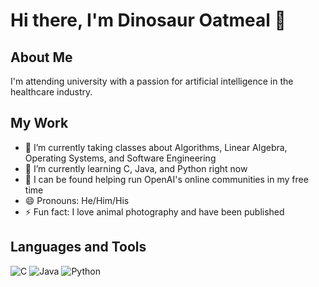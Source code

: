 # Hi there, I'm Dinosaur Oatmeal 👋

## About Me
I'm attending university with a passion for artificial intelligence in the healthcare industry.

## My Work
- 🔭 I’m currently taking classes about Algorithms, Linear Algebra, Operating Systems, and Software Engineering
- 🌱 I’m currently learning C, Java, and Python right now
- 🤖 I can be found helping run OpenAI's online communities in my free time
- 😄 Pronouns: He/Him/His
- ⚡ Fun fact: I love animal photography and have been published

## Languages and Tools
![C](https://img.shields.io/badge/-C-A8B9CC?style=flat-square&logo=c&logoColor=white)
![Java](https://img.shields.io/badge/-Java-007396?style=flat-square&logo=java&logoColor=white)
![Python](https://img.shields.io/badge/-Python-3776AB?style=flat-square&logo=python&logoColor=white)


<!---
dinosaur-oatmeal/dinosaur-oatmeal is a ✨ special ✨ repository because its `README.md` (this file) appears on your GitHub profile.
You can click the Preview link to take a look at your changes.
--->

